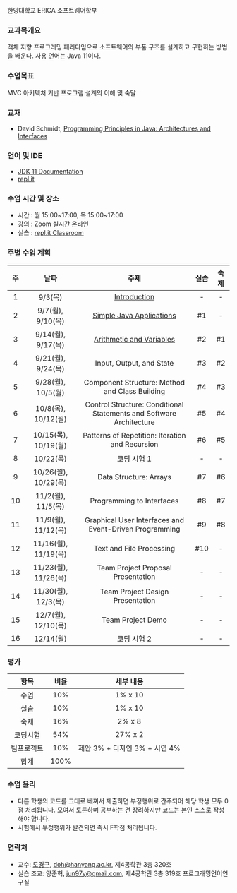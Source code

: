 한양대학교 ERICA 소프트웨어학부

### 교과목개요

객체 지향 프로그래밍 패러다임으로 소프트웨어의 부품 구조를 설계하고 구현하는 방법을 배운다.
사용 언어는 Java 11이다.

### 수업목표

MVC 아키텍처 기반 프로그램 설계의 이해 및 숙달

### 교재
- David Schmidt, [Programming Principles in Java: Architectures and Interfaces](http://people.cs.ksu.edu/~schmidt/CIS200/home.html)

### 언어 및 IDE
- [JDK 11 Documentation](https://docs.oracle.com/en/java/javase/11/)
- [repl.it](https://repl.it/~)

### 수업 시간 및 장소

-  시간 : 월 15:00~17:00, 목 15:00~17:00
-  강의 : Zoom 실시간 온라인
-  실습 : [repl.it Classroom](https://repl.it/classroom/invite/uhkOKHz)

### 주별 수업 계획

| 주 | 날짜 | 주제 | 실습 | 숙제 |
|:----:|:-----:|:-----:|:-----:|:-----:|
|  1  | 9/3(목) | [Introduction](https://drive.google.com/file/d/18v2oo3pcNxT-gkpXTZVx-hVcFLDsE1nh/view?usp=sharing)  | - | - |
|  2  | 9/7(월), 9/10(목) | [Simple Java Applications](https://drive.google.com/file/d/1Vwdb_S88_OjOOM8E8sfpx7-SUyj4uF-y/view?usp=sharing)  | #1 | - |
|  3  | 9/14(월), 9/17(목) | [Arithmetic and Variables](https://drive.google.com/file/d/1flXs-zqi-x-T0VvReuOnhxvlgsgYTdDK/view?usp=sharing) | #2 | #1 |
|  4  | 9/21(월), 9/24(목) | Input, Output, and State | #3 | #2 |
|  5  | 9/28(월), 10/5(월) | Component Structure: Method and Class Building | #4 | #3 |
|  6  | 10/8(목), 10/12(월) | Control Structure: Conditional Statements and Software Architecture | #5 | #4 |
|  7  | 10/15(목), 10/19(월) | Patterns of Repetition: Iteration and Recursion | #6 | #5 |
|  8  | 10/22(목) | 코딩 시험 1 | - | - |
|  9  | 10/26(월), 10/29(목) | Data Structure: Arrays | #7 | #6 |
|  10 | 11/2(월), 11/5(목) | Programming to Interfaces | #8 | #7 |
|  11 | 11/9(월), 11/12(목) | Graphical User Interfaces and Event-Driven Programming | #9 | #8 |
|  12 | 11/16(월), 11/19(목) | Text and File Processing | #10 | - |
|  13 | 11/23(월), 11/26(목) | Team Project Proposal Presentation | - | - |
|  14 | 11/30(월), 12/3(목) | Team Project Design Presentation | - | - |
|  15 | 12/7(월), 12/10(목) | Team Project Demo | - | - |
|  16 | 12/14(월) | 코딩 시험 2 | - | - |

### 평가

| 항목 | 비율 | 세부 내용 |
|:---:|:---:|:---:|
| 수업 | 10% | 1% x 10 |
| 실습 | 10% | 1% x 10 |
| 숙제 | 16% | 2% x 8 |
| 코딩시험 | 54% | 27% x 2 |
| 팀프로젝트 | 10% | 제안 3% + 디자인 3% + 시연 4% |
| 합계 | 100% |  |

### 수업 윤리
- 다른 학생의 코드를 그대로 베껴서 제출하면 부정행위로 간주되어 해당 학생 모두 0점 처리됩니다. 모여서 토론하며 공부하는 건 장려하지만 코드는 본인 스스로 작성해야 합니다.
- 시험에서 부정행위가 발견되면 즉시 F학점 처리됩니다.

### 연락처

- 교수: [도경구](http://doggzone.github.io/home), doh@hanyang.ac.kr, 제4공학관 3층 320호
- 실습 조교: 양준혁, jun97y@gmail.com, 제4공학관 3층 319호 프로그래밍언어연구실

